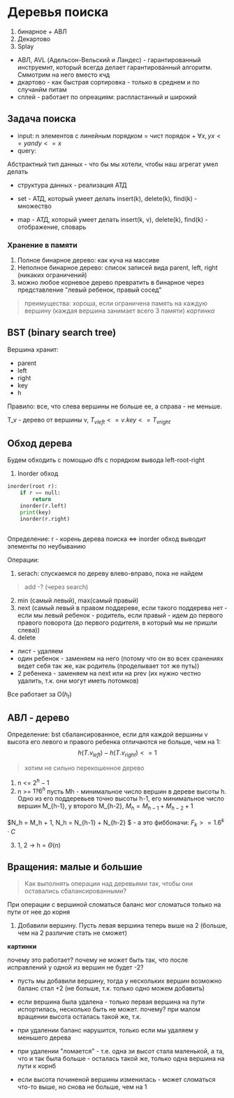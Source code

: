 # Деревья поиска 
1. бинарное + АВЛ
2. Декартово
3. Splay

* АВЛ, AVL (Адельсон-Вельский и Ландес) - гарантированный инструемнт, который всегда делает гарантированный алгоритм. Сммотрим на него вместо кчд
* дкартово - как быстрая сортировка - только в среднем и по случанйм питам
* сплей - работает по опреациям: распластанный и широкий 
## Задача поиска 
* input: n элементов с линейным порядком = чист порядок + $\forall x, y x <= y and y <= x$
* query: 


Абстрактный тип данных - что бы мы хотели, чтобы наш агрегат умел делать
* структура данных - реализация АТД

* set - АТД, который умеет делать insert(k), delete(k), find(k) - множество
* map - АТД, который умеет делать insert(k, v), delete(k), find(k) - отображение, словарь

### Хранение в памяти
1. Полное бинарное дерево: как куча на массиве 
2. Неполное бинарное дерево: список записей вида parent, left, right (никаких ограничений)
3. можно любое корневое дерево превратить в бинарное через представление "левый ребенок, правый сосед"
> преимущества: хороша, если ограничена память на каждую вершину (каждая вершина занимает всего 3 памяти)
*картинка*

## BST (binary search tree)
Вершина хранит:
* parent
* left
* right
* key
* h

Правило: все, что слева вершины не больше ее, а справа - не меньше.

T_v - дерево от вершины v, $T_{vleft} <= v.key <= T_{vright}$

## Обход дерева
Будем обходить с помощью dfs с порядком вывода left-root-right
1. Inorder обход
```python
inorder(root r):
    if r == null:
        return
    inorder(r.left)
    print(key)
    inorder(r.right)
    
```
Определение: r - корень дерева поиска <=> inorder обход выводит элементы по неубыванию

Операции:
1. serach: спускаемся по дереву влево-вправо, пока не найдем  
> add -? (через  search)
2. min (самый левый), max(самый правый)
3. next (самый левый в правом поддереве, если такого поддерева нет - если мы левый ребенок - родитель, если правый - идем до первого правого поворота (до первого родителя, в который мы не пришли слева))
4. delete
* лист - удаляем
* один ребенок - заменяем на него (потому что он во всех сранениях ведет себя так же, как родитель (проделывает тот же путь))
* 2 ребенека - заменяем на next или на prev (их нужно честно удалить, т.к. они могут иметь потомков)

Все работает за O($h_t$)

## АВЛ - дерево
Определение: bst сбалансированное, если для каждой вершины v высота его левого и правого ребенка отличаются не больше, чем на 1:
$$h(T.v_{left}) - h(T.v_{right}) <= 1$$
 
> хотим не сильно перекошенное дерево
1. n <= $2^h - 1$ 
2. n >= $1?6^h$
пусть Mh - минимальное число вершин в дереве высоты h. Одно из его поддеревьев точно высоты h-1, его минимальное число вершин M_{h-1}, у второго M_{h-2}, $M_h = M_{h-1} + M_{h-2} + 1$

$N_h = M_h + 1, N_h = N_{h-1} + N_{h-2}  $ - а это  фиббоначи: $F_k >= 1.6^k\cdot C$ 

3. 1, 2 -> h = $\Theta (n)$

## Вращения: малые и большие
> Как выполнять операции над деревьями так, чтобы они оставались сбалансированными?

При операции с вершиной сломаться баланс мог сломаться только на пути от нее до корня
1. Добавили вершину. Пусть левая вершина теперь выше на 2 (больше, чем на 2 различие стать не сможет)

**картинки**

почему это работает? почему не может быть так, что после исправлений у одной из вершин не будет -2?
* пусть мы добавили вершину, тогда у нескольких вершин возможно баланс стал +2 (не больше, т.к. только одно можем добавить)
* если вершина была удалена - только первая вершина на пути испортилась, несколько быть не может. почему? при малом вращении высота осталась такой же, т.к. 

* при удалении баланс нарушится, только если мы удаляем у меньшего дерева
* при удалении "ломается" - т.е. одна зи высот стала маленькой, а та, что и так была больше - осталась такой же, только одна вершина на пути к корнб
* если высота починеной вершины изменилась - может сломаться что-то выше, но снова не больше, чем на 1
